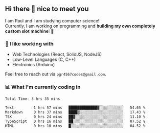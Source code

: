 ## Hi there 👋 nice to meet you

I am Paul and I am studying computer science!  
Currently, I am working on programming and **building my own completely custom slot machine**! 🎰

### 🔭 I like working with
- Web Technologies (React, SolidJS, NodeJS)
- Low-Level Languages (C, C++)
- Electronics (Arduino)

Feel free to reach out via `pgr4567codes@gmail.com`.

### 📊 What I'm currently coding in
<!--START_SECTION:waka-->

```txt
Total Time: 3 hrs 35 mins

Text         1 hrs 57 mins   █████████████▓░░░░░░░░░░░   54.65 %
Markdown     0 hrs 37 mins   ████▒░░░░░░░░░░░░░░░░░░░░   17.43 %
TSX          0 hrs 24 mins   ██▓░░░░░░░░░░░░░░░░░░░░░░   11.10 %
TypeScript   0 hrs 16 mins   ██░░░░░░░░░░░░░░░░░░░░░░░   07.52 %
HTML         0 hrs 10 mins   █░░░░░░░░░░░░░░░░░░░░░░░░   04.52 %
```

<!--END_SECTION:waka-->
